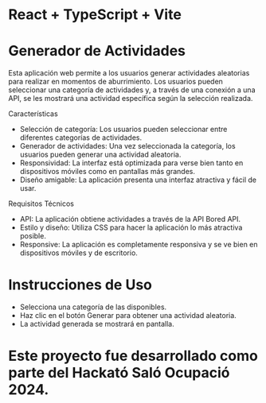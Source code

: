 # React + TypeScript + Vite

# Generador de Actividades
Esta aplicación web permite a los usuarios generar actividades aleatorias para realizar en momentos de aburrimiento. Los usuarios pueden seleccionar una categoría de actividades y, a través de una conexión a una API, se les mostrará una actividad específica según la selección realizada.

Características
- Selección de categoría: Los usuarios pueden seleccionar entre diferentes categorías de actividades.
- Generador de actividades: Una vez seleccionada la categoría, los usuarios pueden generar una actividad aleatoria.
- Responsividad: La interfaz está optimizada para verse bien tanto en dispositivos móviles como en pantallas más grandes.
- Diseño amigable: La aplicación presenta una interfaz atractiva y fácil de usar.

Requisitos Técnicos
- API: La aplicación obtiene actividades a través de la API Bored API.
- Estilo y diseño: Utiliza CSS para hacer la aplicación lo más atractiva posible.
- Responsive: La aplicación es completamente responsiva y se ve bien en dispositivos móviles y de escritorio.

# Instrucciones de Uso
- Selecciona una categoría de las disponibles.
- Haz clic en el botón Generar para obtener una actividad aleatoria.
- La actividad generada se mostrará en pantalla.

# Este proyecto fue desarrollado como parte del Hackató Saló Ocupació 2024.